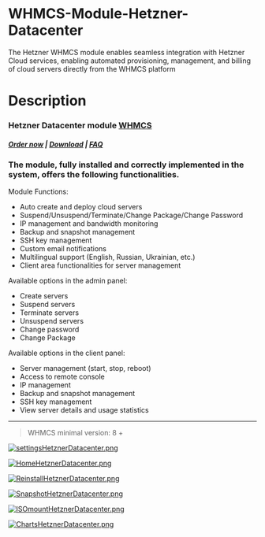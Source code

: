 # WHMCS-Module-Hetzner-Datacenter
The Hetzner WHMCS module enables seamless integration with Hetzner Cloud services, enabling automated provisioning, management, and billing of cloud servers directly from the WHMCS platform

# Description

### Hetzner Datacenter module **[WHMCS](https://puqcloud.com/link.php?id=77)**

#####  [Order now](https://puqcloud.com/whmcs-module-hetznerdatacenter.php) | [Download](https://download.puqcloud.com/WHMCS/servers/PUQ_WHMCS-HetznerDatacenter/) | [FAQ](https://faq.puqcloud.com/)

### The module, fully installed and correctly implemented in the system, offers the following functionalities.

Module Functions:

- Auto create and deploy cloud servers
- Suspend/Unsuspend/Terminate/Change Package/Change Password
- IP management and bandwidth monitoring
- Backup and snapshot management
- SSH key management
- Custom email notifications
- Multilingual support (English, Russian, Ukrainian, etc.)
- Client area functionalities for server management

Available options in the admin panel:

- Create servers
- Suspend servers
- Terminate servers
- Unsuspend servers
- Change password
- Change Package

Available options in the client panel:

- Server management (start, stop, reboot)
- Access to remote console
- IP management
- Backup and snapshot management
- SSH key management
- View server details and usage statistics

- - - - - -

>WHMCS minimal version: 8 +

[![settingsHetznerDatacenter.png](https://doc.puq.info/uploads/images/gallery/2024-08/scaled-1680-/settingshetznerdatacenter.png)](https://doc.puq.info/uploads/images/gallery/2024-08/settingshetznerdatacenter.png)

[![HomeHetznerDatacenter.png](https://doc.puq.info/uploads/images/gallery/2024-08/scaled-1680-/homehetznerdatacenter.png)](https://doc.puq.info/uploads/images/gallery/2024-08/homehetznerdatacenter.png)

[![ReinstallHetznerDatacenter.png](https://doc.puq.info/uploads/images/gallery/2024-08/scaled-1680-/reinstallhetznerdatacenter.png)](https://doc.puq.info/uploads/images/gallery/2024-08/reinstallhetznerdatacenter.png)

[![SnapshotHetznerDatacenter.png](https://doc.puq.info/uploads/images/gallery/2024-08/scaled-1680-/snapshothetznerdatacenter.png)](https://doc.puq.info/uploads/images/gallery/2024-08/snapshothetznerdatacenter.png)

[![ISOmountHetznerDatacenter.png](https://doc.puq.info/uploads/images/gallery/2024-08/scaled-1680-/isomounthetznerdatacenter.png)](https://doc.puq.info/uploads/images/gallery/2024-08/isomounthetznerdatacenter.png)

[![ChartsHetznerDatacenter.png](https://doc.puq.info/uploads/images/gallery/2024-08/scaled-1680-/chartshetznerdatacenter.png)](https://doc.puq.info/uploads/images/gallery/2024-08/chartshetznerdatacenter.png)